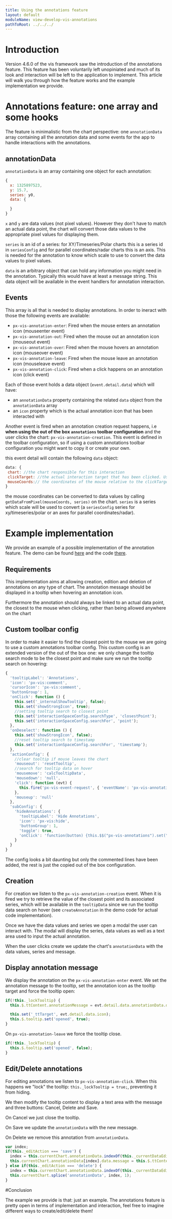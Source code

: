 ```yaml
---
title: Using the annotations feature
layout: default
moduleName: view-develop-vis-annotations
pathToRoot: ../../../
---
```


# Introduction

Version 4.6.0 of the vis framework saw the introduction of the annotations feature. This feature has been voluntarily left unopiniated and much of its look and interaction will be left to the application to implement. This article will walk you through how the feature works and the example implementation we provide.

<catalog-picture img-src="../../../img/guidelines/dev/vis/annotations/annotations_example" img-alt="example annotations" style="border:none;" caption="Implementation example of the annotations"></catalog-picture>

# Annotations feature: one array and some hooks

The feature is minimalistic from the chart perspective: one `annotationData` array containing all the annotation data and some events for the app to handle interactions with the annotations.

## annotationData

`annotationData` is an array containing one object for each annotation:
```js
{
  x: 1325897523,
  y: 15.7,
  series: y0,
  data: {

  }
}
```

`x` and `y` are data values (not pixel values). However they don't have to match an actual data point, the chart will convert those data values to the appropriate pixel values for displaying them.

`series` is an id of a series: for XY/Timeseries/Polar charts this is a series id in `seriesConfig` and for parallel coordinates/radar charts this is an axis. This is needed for the annotation to know which scale to use to convert the data values to pixel values.

`data` is an arbitrary object that can hold any information you might need in the annotation. Typically this would have at least a message string. This data object will be available in the event handlers for annotation interaction.

## Events

This array is all that is needed to display annotations. In order to ineract with those the following events are available:
  * `px-vis-annotation-enter`: Fired when the mouse enters an annotation icon (mouseenter event)
  * `px-vis-annotation-out`: Fired when the mouse out an annotation icon (mouseout event)
  * `px-vis-annotation-over`: Fired when the mouse hovers an annotation icon (mouseover event)
  * `px-vis-annotation-leave`: Fired when the mouse leave an annotation icon (mouseleave event)
  * `px-vis-annotation-click`: Fired when a click happens on an annotation icon (click event)

Each of those event holds a data object (`event.detail.data`) which will have:
  * an `annotationData` property containing the related `data` object from the `annotationData` array
  * an `icon` property which is the actual annotation icon that has been interacted with

Another event is fired when an annotation creation request happens, i.e <strong>when using the out of the box `annotations` toolbar configuration</strong> and the user clicks the chart: `px-vis-annotation-creation`. This event is defined in the toolbar configuration, so if using a custom annotations toolbar configuration you might want to copy it or create your own.

this event detail will contain the following `data` object:
```js
data: {
 chart: //the chart responsible for this interaction
 clickTarget: //the actual interaction target that has been clicked. Usually an axis interaction space (parallell coordinates/radar) or an interaction space
 mouseCoords:// the coordinates of the mouse relative to the clickTarget
}
```
the mouse coordinates can be converted to data values by calling
`getDataFromPixel(mouseCoords, series)` on the chart. `series` is
a series which scale will be used to convert (a `seriesConfig` series
for xy/timeseries/polar or an axes for parallel coordinates/radar).

# Example implementation

We provide an example of a possible implementation of the annotation feature. The demo can be found <a href="https://www.predix-ui.com/px-vis-demos/px-vis-demos/annotations.html" target="_blank">here</a> and the code <a href="https://github.com/PredixDev/px-vis-demos/blob/master/px-vis-demos-annotation.es6.js" target="_blank">there</a>.

## Requirements

This implementation aims at allowing creation, edition and deletion of annotations on any type of chart. The annotation message should be displayed in a tooltip when hovering an annotation icon.

Furthermore the annotation should always be linked to an actual data point, the closest to the mouse when clicking, rather than being allowed anywhere on the chart

## Custom toolbar config

In order to make it easier to find the closest point to the mouse we are going to use a custom annotations toolbar config. This custom config is an extended version of the out of the box one: we only change the tooltip search mode to be the closest point and make sure we run the tooltip search on hovering:
```js
{
  'tooltipLabel': 'Annotations',
  'icon': 'px-vis:comment',
  'cursorIcon': 'px-vis:comment',
  'buttonGroup': 1,
  'onClick': function () {
    this.set('_internalShowTooltip', false);
    this.set('showStrongIcon', true);
    //setting tooltip search to closest point
    this.set('interactionSpaceConfig.searchType', 'closestPoint');
    this.set('interactionSpaceConfig.searchFor', 'point');
  },
  'onDeselect': function () {
    this.set('showStrongIcon', false);
    //reset tooltip search to timestamp
    this.set('interactionSpaceConfig.searchFor', 'timestamp');
  },
  'actionConfig': {
    //clear tooltip if mouse leaves the chart
    'mouseout': 'resetTooltip',
    //search for tooltip data on hover
    'mousemove': 'calcTooltipData',
    'mousedown': 'null',
    'click': function (evt) {
      this.fire('px-vis-event-request', { 'eventName': 'px-vis-annotation-creation', 'data': { 'mouseCoords': evt.mouseCoords, 'clickTarget': evt.target, 'chart': this } })
    },
    'mouseup': 'null'
  },
  'subConfig': {
    'hideAnnotations': {
      'tooltipLabel': 'Hide Annotations',
      'icon': 'px-vis:hide',
      'buttonGroup': 1,
      'toggle': true,
      'onClick': 'function(button) {this.$$("px-vis-annotations").set("hide", button.selected);}'
    }
  }
}
```

The config looks a bit daunting but only the commented lines have been added, the rest is just the copied out of the box configuration.

## Creation

For creation we listen to the `px-vis-annotation-creation` event. When it is fired we try to retrieve the value of the closest point and its associated series, which will be available in the `tooltipData` since we run the tooltip data search on hover (see `createAnnotation` in the demo code for actual code implementation).

Once we have the data values and series we open a modal the user can interact with. The modal will display the series, data values as well as a text area used to input the actual annotation.

<catalog-picture img-src="../../../img/guidelines/dev/vis/annotations/annotation_creation" img-alt="annotation creation" caption="Modal for creating an annotation"></catalog-picture>

When the user clicks create we update the chart's `annotationData` with the data values, series and message.

## Display annotation message

We display the annotation on the `px-vis-annotation-enter` event. We set the annotation message to the tooltip, set the annotation icon as the tooltip target and force the tooltip open:

```js
if(!this._lockTooltip) {
  this.$.ttContent.annotationMessage = evt.detail.data.annotationData.data.message;

  this.set('_ttTarget', evt.detail.data.icon);
  this.$.tooltip.set('opened', true);
}
```

On `px-vis-annotation-leave` we force the tooltip close.

```js
if(!this._lockTooltip) {
  this.$.tooltip.set('opened', false);
}
```

## Edit/Delete annotations

For editing annotations we listen to `px-vis-annotation-click`. When this happens we "lock" the tooltip: `this._lockTooltip = true;`, preventing it from hiding.

We then modify the tooltip content to display a text area with the message and three buttons: Cancel, Delete and Save.

<catalog-picture img-src="../../../img/guidelines/dev/vis/annotations/annotation_edit" img-alt="annotation editing" style="border:none;" caption="Editing an annotation"></catalog-picture>

On Cancel we just close the tooltip.

On Save we update the `annotationData` with the new message.

On Delete we remove this annotation from `annotationData`.

```js
var index;
if(this._editAction === 'save') {
  index = this.currentChart.annotationData.indexOf(this._currentDataEdit);
  this.currentChart.annotationData[index].data.message = this.$.ttContent.annotationMessage;
} else if(this._editAction === 'delete') {
  index = this.currentChart.annotationData.indexOf(this._currentDataEdit);
  this.currentChart.splice('annotationData', index, 1);
}
```

#Conclusion

The example we provide is that: just an example. The annotations feature is pretty open in terms of implementation and interaction, feel free to imagine different ways to create/edit/delete them!
